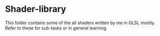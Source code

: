 # Shader-library

This folder contains some of the all shaders written by me in  GLSL mostly.<br>
Refer to these for sub-tasks or in general learning.
